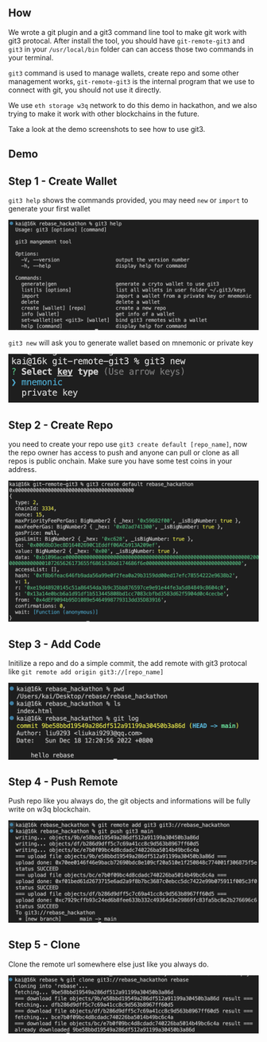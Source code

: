 
## How

We wrote a git plugin and a git3 command line tool to make git work with git3 protocal. After install the tool, you should have `git-remote-git3` and `git3` in your `/usr/local/bin` folder can can access those two commands in your terminal.

`git3` command is used to manage wallets, create repo and some other management works, `git-remote-git3` is the internal program that we use to connect with git, you should not use it directly.

We use `eth storage w3q` network to do this demo in hackathon, and we also trying to make it work with other blockchains in the future.

Take a look at the demo screenshots to see how to use git3.

## Demo

## Step 1 - Create Wallet

`git3 help` shows the commands provided, you may need `new` or `import` to generate your first wallet

![git3_help](https://raw.githubusercontent.com/cyhhao/2022Q4-hackathon/main/projects/13-Git3/docs/git3_help.png)

`git3 new` will ask you to generate wallet based on mnemonic or private key

![git3_new](https://raw.githubusercontent.com/cyhhao/2022Q4-hackathon/main/projects/13-Git3/docs/git3_new.png)


## Step 2 - Create Repo

you need to create your repo use `git3 create default [repo_name]`, now the repo owner has access to push and anyone can pull or clone as all repos is public onchain. Make sure you have some test coins in your address.


![create_repo](https://raw.githubusercontent.com/cyhhao/2022Q4-hackathon/main/projects/13-Git3/docs/create_repo.png)

## Step 3 - Add Code

Initilize a repo and do a simple commit, the add remote with git3 protocal like `git remote add origin git3://[repo_name]`

![init_repo](https://raw.githubusercontent.com/cyhhao/2022Q4-hackathon/main/projects/13-Git3/docs/init_repo.png)

## Step 4 - Push Remote

Push repo like you always do, the git objects and informations will be fully write on w3q blockchain.

![push_repo](https://raw.githubusercontent.com/cyhhao/2022Q4-hackathon/main/projects/13-Git3/docs/push_repo.png)

## Step 5 - Clone 

Clone the remote url somewhere else just like you always do.

![clone_repo](https://raw.githubusercontent.com/cyhhao/2022Q4-hackathon/main/projects/13-Git3/docs/clone_repo.png)

